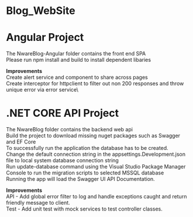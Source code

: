# Blog_WebSite 

# Angular Project
The NwareBlog-Angular folder contains the front end SPA\
Please run npm install and build to install dependent libaries

**Improvements**\
Create alert service and component to share across pages\
Create interceptor for httpclient to filter out non 200 responses and throw unique error via error service\

# .NET CORE API Project
The NwareBlog folder contains the backend web api\
Build the project to download missing nuget packages such as Swagger and EF Core\
To successfully run the application the database has to be created.\
Change the default connection string in the appsettings.Development.json file to local system database connection string\
Run update-database command using the Visual Studio Package Manager Console to run the migration scripts to selected MSSQL database\
Running the app will load the Swagger UI API Documentation.

**Improvements**\
API - Add global error filter to log and handle exceptions caught and return friendly message to client.\
Test - Add unit test with mock services to test controller classes.

